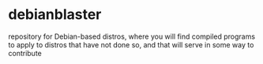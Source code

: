 # debianblaster
repository for Debian-based distros, where you will find compiled programs to apply to distros that have not done so, and that will serve in some way to contribute

